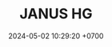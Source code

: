 ---
layout: teamCard
permalink: /team/:title.html
categories: LI LI1 LI2 LI3 LI4 LI5 LI6 LI7 LI8 LI9 LI10 LI11
maincover: /assets/logos/JANUS HG.png
puntosLJMAYO24:
date: 2024-05-02 10:29:20 +0700
puntos: 3
title: JANUS HG
tag: johto042024
color: black
puntosLJ202404: 12
grupo: sur
background: '#F16C38'
cover: /assets/backCard.png
team: JANUS HG
ID: JNS
pj: 1
pt1: 0
pt2: 0
pt3: 0
pt4: 0
pt5: 0
pt6: 0
pt7: 0
pt8: 0
pt9: 0
pt10: 3 #j
pt11: 0
#PARTIDO 1
j1: RONDA 1
p1: JNS
pp1: SOJ
r1: 
bg1: rock
rr1: 
#PARTIDO 2
j2: RONDA 2
p2: JNS
pp2: CS
bg2: rock
r2: 
rr2: 
#PARTIDO 3
j3: RONDA 3
p3: JNS
pp3: HG BETA
bg3: rock
r3: 
rr3:
#PARTIDO 4
j4: RONDA 4
p4: JNS
pp4: RNT
bg4: rock
r4: 
rr4:
#PARTIDO 5
j5: RONDA 5
p5: JNS
pp5: HG OL
bg5: rock
r5: 
rr5:
#PARTIDO 6
j6: RONDA 6
p6: JNS
pp6: I2A
bg6: rock
r6: 
rr6: 
#PARTIDO 7
j7: RONDA 7
p7:  JNS
pp7: EK
bg7: rock
r7: 
rr7: 
#PARTIDO 8
j8: RONDA 8
p8:  JNS
pp8: TAE
bg8: rock
rr8: 
r8: 
#PARTIDO 9
j9: RONDA 9
p9:  JNS
pp9: NL
bg9: rock
r9: 
rr9: 
#PARTIDO 10
j10: RONDA 10
p10: JNS
pp10: GOD
bg10: win
r10: 3
rr10: 0
#PARTIDO 11
j11: RONDA 11
p11: JNS
pp11: NS
bg11: rock
r11: 
rr11:
stream: <i class="fa-brands fa-twitch text-white"></i>
dia: 28
hora: '22:10'
---